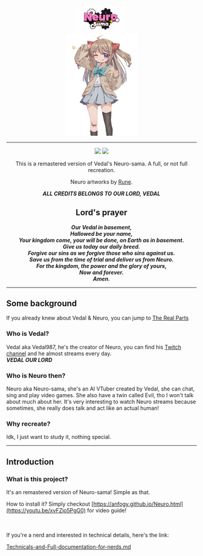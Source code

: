 <div align="center">
   <img width="130" src="images/Neuro_logo.png" alt="title"><br>
   <img width="190" src="images/Neuro_nya.PNG" alt="logo">
  
----
  
[![](https://dcbadge.vercel.app/api/shield/789492161581416478?style=flat)](https://discord.com/users/789492161581416478)
[![](https://dcbadge.vercel.app/api/server/neurosama?style=flat)](https://discord.gg/neurosama)

<p>This is a remastered version of Vedal's Neuro-sama. A full, or not full recreation.</p>

Neuro artworks by [Rune](https://www.pixiv.net/users/25170019).

***ALL CREDITS BELONGS TO OUR LORD, VEDAL***
<br>
## Lord's prayer
***Our Vedal in basement,***<br>
***Hallowed be your name,***<br>
***Your kingdom come, your will be done, on Earth as in basement.***<br>
***Give us today our daily breed.***<br>
***Forgive our sins as we forgive those who sins against us.***<br>
***Save us from the time of trial and deliver us from Neuro.***<br>
***For the kingdom, the power and the glory of yours,***<br>
***Now and forever.***<br>
***Amen.***<br>
</div>

----

## Some background
If you already knew about Vedal & Neuro, you can jump to [The Real Parts](#Introduction)
### Who is Vedal?
Vedal aka Vedal987, he's the creator of Neuro, you can find his [Twitch channel](https://m.twitch.tv/vedal987/home) and he almost streams every day.<br>
***VEDAL OUR LORD***

### Who is Neuro then?
Neuro aka Neuro-sama, she's an AI VTuber created by Vedal, she can chat, sing and play video games. She also have a twin called Evil, tho I won't talk about much about her. It's very interesting to watch Neuro streams because sometimes, she really does talk and act like an actual human!

### Why recreate?
Idk, I just want to study it, nothing special.

----

## Introduction
### What is this project?
<p>It's an remastered version of Neuro-sama! Simple as that.</p>

How to install it? Simply checkout [https://anfogy.github.io/Neuro.html](https://youtu.be/xvFZjo5PgG0) for video guide!

<br><br>
If you're a nerd and interested in technical details, here's the link:<br>

[Technicals-and-Full-documentation-for-nerds.md](https://youtu.be/xvFZjo5PgG0)
